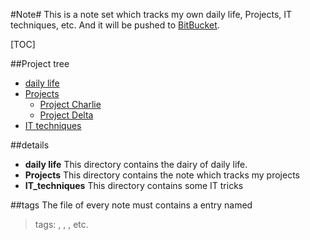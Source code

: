 #Note#
This is a note set which tracks my own daily life, Projects, IT techniques, etc.
And it will be pushed to [BitBucket](bitbucket.org).

[TOC]

##Project tree
  * [daily life](./Daily_life)
  * [Projects](./Projects)  
    * [Project Charlie](./Projects/Project_Charlie)
    * [Project Delta](./Projects/Project_Delta)
  * [IT techniques](./IT_techniques)

##details
- **daily life**
This directory contains the dairy of daily life.
- **Projects**
This directory contains the note which tracks my projects
- **IT_techniques**
This directory contains some IT tricks

##tags
The file of every note must contains a entry named
> tags: <tag1>, <tag2>, <tag3>, etc.



